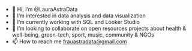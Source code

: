 - 👋 Hi, I’m @LauraAstraData
- 👀 I’m interested in data analysis and data visualization
- 🌱 I’m currently working with SQL and Looker Studio
- 💞️ I’m looking to collaborate on open resources projects about health & well-being, green-tech, sport, music, community & NGOs
- 📫 How to reach me frauastradata@gmail.com

<!---
LauraAstraData/LauraAstraData is a ✨ special ✨ repository because its `README.md` (this file) appears on your GitHub profile.
You can click the Preview link to take a look at your changes.
--->
